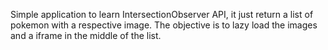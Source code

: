 Simple application to learn IntersectionObserver API, it just return a list of pokemon with a respective image.
The objective is to lazy load the images and a iframe in the middle of the list.
